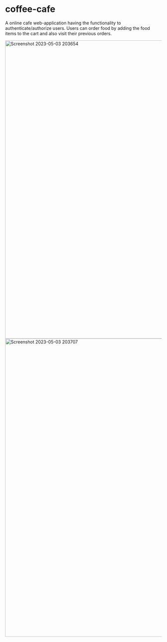 # coffee-cafe
A online cafe web-application having the functionality to authenticate/authorize users. Users can order food by adding the food items to the cart and also visit their previous orders.

<img width="960" alt="Screenshot 2023-05-03 203654" src="https://user-images.githubusercontent.com/65824534/235958380-ea7a873d-839f-42a8-96cb-506717b86ce2.png">

<img width="960" alt="Screenshot 2023-05-03 203707" src="https://user-images.githubusercontent.com/65824534/235958412-915555d8-a89c-4740-b301-d42ab8138595.png">
